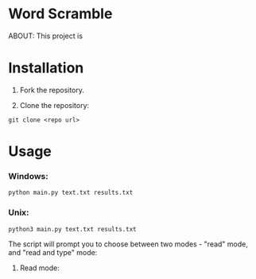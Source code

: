 # Word Scramble

ABOUT: This project is 


# Installation

1. Fork the repository.

2. Clone the repository:

```
git clone <repo url>
```

# Usage

### Windows:
```
python main.py text.txt results.txt
```

### Unix:
```
python3 main.py text.txt results.txt
```

The script will prompt you to choose between two modes - "read" mode, and "read and type" mode:

1. Read mode:

